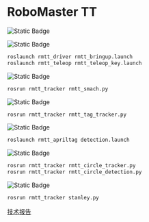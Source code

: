 # RoboMaster TT

![Static Badge](https://img.shields.io/badge/任务流程-blue)

![Static Badge](https://img.shields.io/badge/起飞-red)

```bash
roslaunch rmtt_driver rmtt_bringup.launch
roslaunch rmtt_teleop rmtt_teleop_key.launch
```

![Static Badge](https://img.shields.io/badge/有限状态机-green)

```bash
rosrun rmtt_tracker rmtt_smach.py
```

![Static Badge](https://img.shields.io/badge/识别跟踪apriltag-orange)

```bash
rosrun rmtt_tracker rmtt_tag_tracker.py
```

![Static Badge](https://img.shields.io/badge/定位毯识别-black)

```bash
roslaunch rmtt_apriltag detection.launch
```

![Static Badge](https://img.shields.io/badge/穿越环-purple)

```bash
rosrun rmtt_tracker rmtt_circle_tracker.py
rosrun rmtt_tracker rmtt_circle_detection.py
```

![Static Badge](https://img.shields.io/badge/路径规划-gray)

```bash
rosrun rmtt_tracker stanley.py
```

[技术报告](./智能无人系统综合设计.pdf)